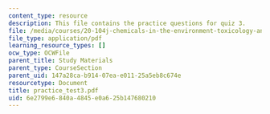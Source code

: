 ```yaml
---
content_type: resource
description: This file contains the practice questions for quiz 3.
file: /media/courses/20-104j-chemicals-in-the-environment-toxicology-and-public-health-be-104j-spring-2005/6e2799e6840a4845e0a625b147680210_practice_test3.pdf
file_type: application/pdf
learning_resource_types: []
ocw_type: OCWFile
parent_title: Study Materials
parent_type: CourseSection
parent_uid: 147a28ca-b914-07ea-e011-25a5eb8c674e
resourcetype: Document
title: practice_test3.pdf
uid: 6e2799e6-840a-4845-e0a6-25b147680210
---
```

